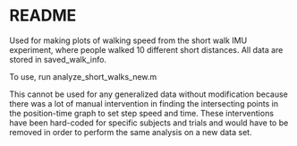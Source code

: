 # README #

Used for making plots of walking speed from the short walk IMU experiment, where people walked 10 different short distances. All data are stored in saved_walk_info. 

To use, run analyze_short_walks_new.m

This cannot be used for any generalized data without modification because there was a lot of manual intervention in finding the intersecting points in the position-time graph to set step speed and time. These interventions have been hard-coded for specific subjects and trials and would have to be removed in order to perform the same analysis on a new data set.